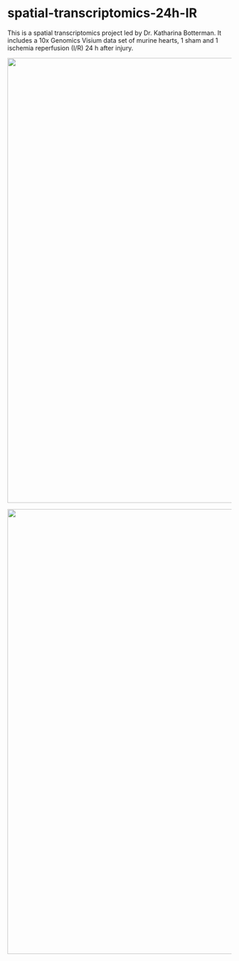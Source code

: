 # spatial-transcriptomics-24h-IR

This is a spatial transcriptomics project led by Dr. Katharina Botterman. It includes a 10x Genomics Visium data set of murine hearts, 1 sham and 1 ischemia reperfusion (I/R) 24 h after injury.

<p align="center">
  <img src="/images/SpatialDimPlot.png" width="1000">
</p>
<p align="center">
  <img src="/images/SpatialFeaturePlot_Ccl6.png" width="1000">
</p>
